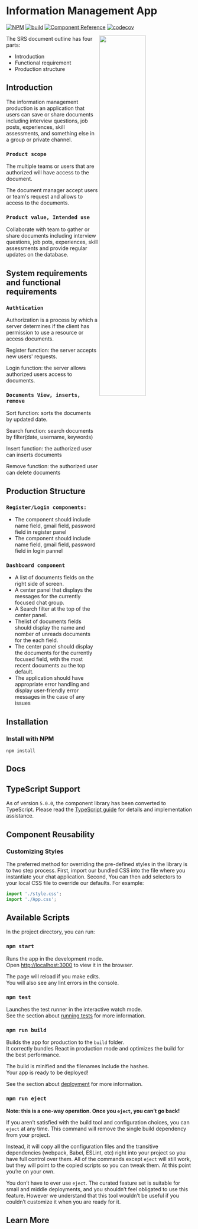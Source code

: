 # Information Management App


[![NPM](https://img.shields.io/npm/v/stream-chat-react.svg)](https://www.npmjs.com/package/stream-chat-react)
[![build](https://github.com/GetStream/stream-chat-react/workflows/test/badge.svg)](https://github.com/GetStream/stream-chat-react/actions)
[![Component Reference](https://img.shields.io/badge/docs-component%20reference-blue.svg)](https://getstream.io/chat/docs/sdk/react/)
[![codecov](https://codecov.io/gh/GetStream/stream-chat-react/branch/master/graph/badge.svg)](https://codecov.io/gh/GetStream/stream-chat-react)

<img align="right" src="https://getstream.imgix.net/images/chat/chattutorialart@3x.png?auto=format,enhance" width="50%" />


The SRS document outline has four parts:

- Introduction
- Functional requirement
- Production structure


## Introduction

The information management production is an application that
users can save or share documents including interview questions, job posts, experiences, skill assessments, and something else in a group or private channel.

### `Product scope`
The multiple teams or users that are authorized will have access to the document.

The document manager accept users or team's request and allows to access to the documents.
### `Product value, Intended use`
Collaborate with team to gather or share documents including interview questions, job pots, experiences, skill assessments and provide regular updates on the database.



## System requirements and functional requirements

### `Authtication`
Authorization is a process by which a server determines if the client has permission to use a resource or access documents.

Register function: the server accepts new users' requests.

Login function:  the server allows authorized users access to documents.

### `Documents View, inserts, remove`
Sort function: sorts the documents by updated date.

Search function: search documents by filter(date, username, keywords)

Insert function: the authorized user can inserts documents

Remove function: the authorized user can delete documents
## Production Structure

### `Register/Login components: `
- The component should include name field, gmail field, password field in register panel
- The component should include name field, gmail field, password field in login pannel

### `Dashboard component`
- A list of documents fields on the right side of screen.
- A center panel that displays the messages for the currently focused chat group.
- A Search filter at the top of the center panel.
- Thelist of documents fields should display the name and nomber of unreads documents for the each field.
- The center panel should display the documents for the currently focused field, with the most recent documents au the top default.
- The application should have appropriate error handling and display user-friendly error messages in the case of any issues

## Installation

### Install with NPM

`npm install`

## Docs


##  TypeScript Support

As of version `5.0.0`, the component library has been converted to TypeScript. Please read the [TypeScript guide](https://github.com/GetStream/stream-chat-react/wiki/Typescript-support) for details and implementation assistance.

##  Component Reusability

### Customizing Styles

The preferred method for overriding the pre-defined styles in the library is to two step process. First, import our bundled CSS into the file where you instantiate your chat application. Second, You can then add selectors to your local CSS file to override our defaults. For example:

```js
import './style.css';
import './App.css';
```

## Available Scripts

In the project directory, you can run:

### `npm start`

Runs the app in the development mode.\
Open [http://localhost:3000](http://localhost:3000) to view it in the browser.

The page will reload if you make edits.\
You will also see any lint errors in the console.

### `npm test`

Launches the test runner in the interactive watch mode.\
See the section about [running tests](https://facebook.github.io/create-react-app/docs/running-tests) for more information.

### `npm run build`

Builds the app for production to the `build` folder.\
It correctly bundles React in production mode and optimizes the build for the best performance.

The build is minified and the filenames include the hashes.\
Your app is ready to be deployed!

See the section about [deployment](https://facebook.github.io/create-react-app/docs/deployment) for more information.

### `npm run eject`

**Note: this is a one-way operation. Once you `eject`, you can’t go back!**

If you aren’t satisfied with the build tool and configuration choices, you can `eject` at any time. This command will remove the single build dependency from your project.

Instead, it will copy all the configuration files and the transitive dependencies (webpack, Babel, ESLint, etc) right into your project so you have full control over them. All of the commands except `eject` will still work, but they will point to the copied scripts so you can tweak them. At this point you’re on your own.

You don’t have to ever use `eject`. The curated feature set is suitable for small and middle deployments, and you shouldn’t feel obligated to use this feature. However we understand that this tool wouldn’t be useful if you couldn’t customize it when you are ready for it.

## Learn More
